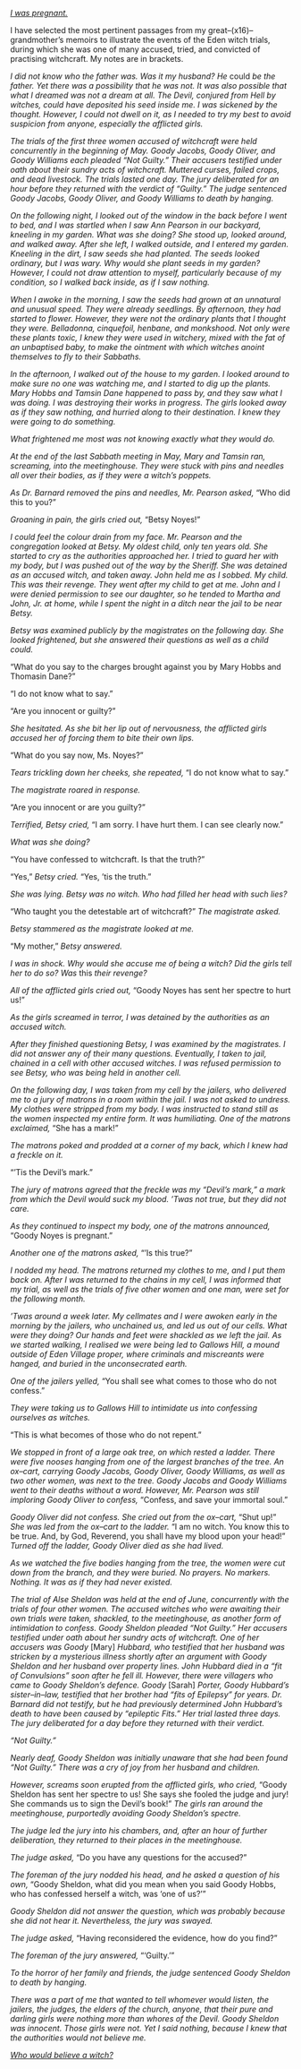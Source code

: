 [*I was pregnant.*](https://reddit.com/r/nosleep/comments/xqskgv/the_eden_witch_trials_sabbath_part_three/)

I have selected the most pertinent passages from my great–(x16)–grandmother’s memoirs to illustrate the events of the Eden witch trials, during which she was one of many accused, tried, and convicted of practising witchcraft. My notes are in brackets.

*I did not know who the father was. Was it my husband? He* could *be the father. Yet there was a possibility that he was not. It was also possible that what I dreamed was not a dream at all. The Devil, conjured from Hell by witches, could have deposited his seed inside me. I was sickened by the thought. However, I could not dwell on it, as I needed to try my best to avoid suspicion from anyone, especially the afflicted girls.*

*The trials of the first three women accused of witchcraft were held concurrently in the beginning of May. Goody Jacobs, Goody Oliver, and Goody Williams each pleaded “Not Guilty.” Their accusers testified under oath about their sundry acts of witchcraft. Muttered curses, failed crops, and dead livestock. The trials lasted one day. The jury deliberated for an hour before they returned with the verdict of “Guilty.” The judge sentenced Goody Jacobs, Goody Oliver, and Goody Williams to death by hanging.*

*On the following night, I looked out of the window in the back before I went to bed, and I was startled when I saw Ann Pearson in our backyard, kneeling in my garden. What was she doing? She stood up, looked around, and walked away. After she left, I walked outside, and I entered my garden. Kneeling in the dirt, I saw seeds she had planted. The seeds looked ordinary, but I was wary. Why would she plant seeds in my garden? However, I could not draw attention to myself, particularly because of my condition, so I walked back inside, as if I saw nothing.*

*When I awoke in the morning, I saw the seeds had grown at an unnatural and unusual speed. They were already seedlings. By afternoon, they had started to flower. However, they were not the ordinary plants that I thought they were. Belladonna, cinquefoil, henbane, and monkshood. Not only were these plants toxic, I knew they were used in witchery, mixed with the fat of an unbaptised baby, to make the ointment with which witches anoint themselves to fly to their Sabbaths.*

*In the afternoon, I walked out of the house to my garden. I looked around to make sure no one was watching me, and I started to dig up the plants. Mary Hobbs and Tamsin Dane happened to pass by, and they saw what I was doing. I was destroying their works in progress. The girls looked away as if they saw nothing, and hurried along to their destination. I knew they were going to do something.*

*What frightened me most was not knowing exactly what they would do.*

*At the end of the last Sabbath meeting in May, Mary and Tamsin ran, screaming, into the meetinghouse. They were stuck with pins and needles all over their bodies, as if they were a witch’s poppets.*

*As Dr. Barnard removed the pins and needles, Mr. Pearson asked,* “Who did this to you?”

*Groaning in pain, the girls cried out,* “Betsy Noyes!”

*I could feel the colour drain from my face. Mr. Pearson and the congregation looked at Betsy. My oldest child, only ten years old. She started to cry as the authorities approached her. I tried to guard her with my body, but I was pushed out of the way by the Sheriff. She was detained as an accused witch, and taken away. John held me as I sobbed. My child. This was their revenge. They went after my child to get at me. John and I were denied permission to see our daughter, so he tended to Martha and John, Jr. at home, while I spent the night in a ditch near the jail to be near Betsy.*

*Betsy was examined publicly by the magistrates on the following day. She looked frightened, but she answered their questions as well as a child could.*

“What do you say to the charges brought against you by Mary Hobbs and Thomasin Dane?”

“I do not know what to say.”

“Are you innocent or guilty?”

*She hesitated. As she bit her lip out of nervousness, the afflicted girls accused her of forcing them to bite their own lips.*

“What do you say now, Ms. Noyes?”

*Tears trickling down her cheeks, she repeated,* “I do not know what to say.”

*The magistrate roared in response.*

“Are you innocent or are you guilty?”

*Terrified, Betsy cried,* “I am sorry. I have hurt them. I can see clearly now.”

*What was she doing?*

“You have confessed to witchcraft. Is that the truth?”

“Yes,” *Betsy cried.* “Yes, ’tis the truth.”

*She was lying. Betsy was no witch. Who had filled her head with such lies?*

“Who taught you the detestable art of witchcraft?” *The magistrate asked.*

*Betsy stammered as the magistrate looked at me.*

“My mother,” *Betsy answered.*

*I was in shock. Why would she accuse me of being a witch? Did the girls tell her to do so? Was* this *their revenge?*

*All of the afflicted girls cried out,* “Goody Noyes has sent her spectre to hurt us!”

*As the girls screamed in terror, I was detained by the authorities as an accused witch.*

*After they finished questioning Betsy, I was examined by the magistrates. I did not answer any of their many questions. Eventually, I taken to jail, chained in a cell with other accused witches. I was refused permission to see Betsy, who was being held in another cell.*

*On the following day, I was taken from my cell by the jailers, who delivered me to a jury of matrons in a room within the jail. I was not asked to undress. My clothes were stripped from my body. I was instructed to stand still as the women inspected my entire form. It was humiliating. One of the matrons exclaimed,* “She has a mark!”

*The matrons poked and prodded at a corner of my back, which I knew had a freckle on it.*

“’Tis the Devil’s mark.”

*The jury of matrons agreed that the freckle was my “Devil’s mark,” a mark from which the Devil would suck my blood. ’Twas not true, but they did not care.*

*As they continued to inspect my body, one of the matrons announced,* “Goody Noyes is pregnant.”

*Another one of the matrons asked,* “’Is this true?”

*I nodded my head. The matrons returned my clothes to me, and I put them back on. After I was returned to the chains in my cell, I was informed that my trial, as well as the trials of five other women and one man, were set for the following month.*

*’Twas around a week later. My cellmates and I were awoken early in the morning by the jailers, who unchained us, and led us out of our cells. What were they doing? Our hands and feet were shackled as we left the jail. As we started walking, I realised we were being led to Gallows Hill, a mound outside of Eden Village proper, where criminals and miscreants were hanged, and buried in the unconsecrated earth.*

*One of the jailers yelled,* “You shall see what comes to those who do not confess.”

*They were taking us to Gallows Hill to intimidate us into confessing ourselves as witches.*

“This is what becomes of those who do not repent.”

*We stopped in front of a large oak tree, on which rested a ladder. There were five nooses hanging from one of the largest branches of the tree. An ox–cart, carrying Goody Jacobs, Goody Oliver, Goody Williams, as well as two other women, was next to the tree. Goody Jacobs and Goody Williams went to their deaths without a word. However, Mr. Pearson was still imploring Goody Oliver to confess,* “Confess, and save your immortal soul.”

*Goody Oliver did not confess. She cried out from the ox–cart,* “Shut up!” *She was led from the ox–cart to the ladder.* “I am no witch. You know this to be true. And, by God, Reverend, you shall have my blood upon your head!” *Turned off the ladder, Goody Oliver died as she had lived.*

*As we watched the five bodies hanging from the tree, the women were cut down from the branch, and they were buried. No prayers. No markers. Nothing. It was as if they had never existed.*

*The trial of Alse Sheldon was held at the end of June, concurrently with the trials of four other women. The accused witches who were awaiting their own trials were taken, shackled, to the meetinghouse, as another form of intimidation to confess. Goody Sheldon pleaded “Not Guilty.” Her accusers testified under oath about her sundry acts of witchcraft. One of her accusers was Goody* [Mary] *Hubbard, who testified that her husband was stricken by a mysterious illness shortly after an argument with Goody Sheldon and her husband over property lines. John Hubbard died in a “fit of Convulsions” soon after he fell ill. However, there were villagers who came to Goody Sheldon’s defence. Goody* [Sarah] *Porter, Goody Hubbard’s sister–in–law, testified that her brother had “fits of Epilepsy” for years. Dr. Barnard did not testify, but he had previously determined John Hubbard’s death to have been caused by “epileptic Fits.” Her trial lasted three days. The jury deliberated for a day before they returned with their verdict.*

*“Not Guilty.”*

*Nearly deaf, Goody Sheldon was initially unaware that she had been found “Not Guilty.” There was a cry of joy from her husband and children.*

*However, screams soon erupted from the afflicted girls, who cried,* “Goody Sheldon has sent her spectre to us! She says she fooled the judge and jury! She commands us to sign the Devil’s book!” *The girls ran around the meetinghouse, purportedly avoiding Goody Sheldon’s spectre.*

*The judge led the jury into his chambers, and, after an hour of further deliberation, they returned to their places in the meetinghouse.*

*The judge asked,* “Do you have any questions for the accused?”

*The foreman of the jury nodded his head, and he asked a question of his own,* “Goody Sheldon, what did you mean when you said Goody Hobbs, who has confessed herself a witch, was ‘one of us?’”

*Goody Sheldon did not answer the question, which was probably because she did not hear it. Nevertheless, the jury was swayed.*

*The judge asked,* “Having reconsidered the evidence, how do you find?”

*The foreman of the jury answered,* “‘Guilty.’”

*To the horror of her family and friends, the judge sentenced Goody Sheldon to death by hanging.*

*There was a part of me that wanted to tell whomever would listen, the jailers, the judges, the elders of the church, anyone, that their pure and darling girls were nothing more than whores of the Devil. Goody Sheldon was innocent. Those girls were not. Yet I said nothing, because I knew that the authorities would not believe me.*

[*Who would believe a witch?*](https://reddit.com/r/TheWelshWitch)
